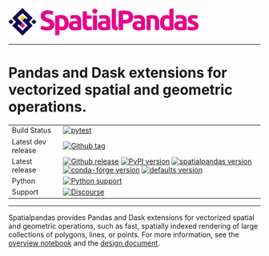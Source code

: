 <img src="https://github.com/holoviz/spatialpandas/raw/main/doc/_static/logo_horizontal.png" data-canonical-src="https://github.com/holoviz/spatialpandas/raw/main/doc/_static/logo_horizontal.png" width="380"/><br>

-----------------

# Pandas and Dask extensions for vectorized spatial and geometric operations.

|    |    |
| --- | --- |
| Build Status | [![pytest](https://github.com/holoviz/spatialpandas/workflows/tests/badge.svg)](https://github.com/holoviz/spatialpandas/actions?query=workflow%3Atests) |
| Latest dev release | [![Github tag](https://img.shields.io/github/tag/holoviz/spatialpandas.svg?label=tag&colorB=11ccbb)](https://github.com/holoviz/spatialpandas/tags)|
| Latest release | [![Github release](https://img.shields.io/github/release/holoviz/spatialpandas.svg?label=tag&colorB=11ccbb)](https://github.com/holoviz/spatialpandas/releases) [![PyPI version](https://img.shields.io/pypi/v/spatialpandas.svg?colorB=cc77dd)](https://pypi.python.org/pypi/spatialpandas) [![spatialpandas version](https://img.shields.io/conda/v/pyviz/spatialpandas.svg?colorB=4488ff&style=flat)](https://anaconda.org/pyviz/spatialpandas) [![conda-forge version](https://img.shields.io/conda/v/conda-forge/spatialpandas.svg?label=conda%7Cconda-forge&colorB=4488ff)](https://anaconda.org/conda-forge/spatialpandas) [![defaults version](https://img.shields.io/conda/v/anaconda/spatialpandas.svg?label=conda%7Cdefaults&style=flat&colorB=4488ff)](https://anaconda.org/anaconda/spatialpandas) |
| Python | [![Python support](https://img.shields.io/pypi/pyversions/spatialpandas.svg)](https://pypi.org/project/spatialpandas/)
| Support | [![Discourse](https://img.shields.io/discourse/status?server=https%3A%2F%2Fdiscourse.holoviz.org)](https://discourse.holoviz.org/) |

-----------------

Spatialpandas provides Pandas and Dask extensions for vectorized spatial and geometric operations, such as fast, spatially indexed rendering of large collections of polygons, lines, or points. For more information, see the [overview notebook](https://nbviewer.jupyter.org/github/holoviz/spatialpandas/blob/main/examples/Overview.ipynb) and the [design document](https://github.com/holoviz/spatialpandas/issues/1#issue-513306469).
